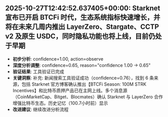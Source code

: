 
## 2025-10-27T12:42:52.637405+00:00: Starknet 宣布已开启 BTCFi 时代，生态系统指标快速增长，并将在未来几周内推出 LayerZero、Stargate、CCTP v2 及原生 USDC，同时隐私功能也将上线，目前仍处于早期
- **初步分析**: confidence=1.00, action=observe
- **深度分析调整**: confidence=0.65, reason="confidence 1.00 → 0.65"
- **验证结果**: 工具验证已完成
- **关键洞察**: 补充: 新闻搜索工具验证成功（confidence=0.76），找到 6 条来源，包括 Starknet 官方博客确认推出【BTCFi Season: 100M STRK Incentives】和比特币质押产品已在主网上线。多个消息源（CoinMarketCap、Bitget、Blocmates）确认 Starknet 与 LayerZero 合作增强比特币生态。历史记忆（100.7小时前）显示 
- **改进建议**: 继续改进分析流程

